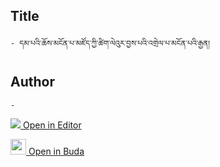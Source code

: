 ## Title
	- དམ་པའི་ཆོས་མངོན་པ་མཛོད་ཀྱི་ཚིག་ལེའུར་བྱས་པའི་འགྲེལ་པ་མངོན་པའི་རྒྱན།

## Author
	- 



[<img src="https://img.icons8.com/color/25/000000/edit-property.png"> Open in Editor](http://editor.openpecha.org/P010622)

[<img width="25" src="https://library.bdrc.io/icons/BUDA-small.svg"> Open in Buda](https://library.bdrc.io/show/bdr:IE0OPP010622)
